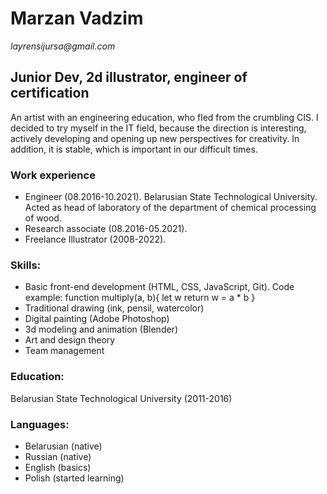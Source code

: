 # Marzan Vadzim

_layrensijursa@gmail.com_ 

## Junior Dev, 2d illustrator, engineer of certification

An artist with an engineering education, who fled from the crumbling CIS. I decided to try myself in the IT field, because the direction is interesting, actively developing and opening up new perspectives for creativity. In addition, it is stable, which is important in our difficult times. 

### Work experience
* Engineer (08.2016-10.2021). Belarusian State Technological University. Acted as head of laboratory of the department of chemical processing of wood.
* Research associate (08.2016-05.2021). 
* Freelance Illustrator (2008-2022).

### Skills:
* Basic front-end development (HTML, CSS, JavaScript, Git). 
Code example:
function multiply(a, b){
  let w
  return w = a * b
}
* Traditional drawing (ink, pensil, watercolor)
* Digital painting (Adobe Photoshop)
* 3d modeling and animation (Blender)
* Art and design theory
* Team management

### Education:
Belarusian State Technological University (2011-2016)

### Languages:
* Belarusian (native)
* Russian (native)
* English (basics)
* Polish (started learning)